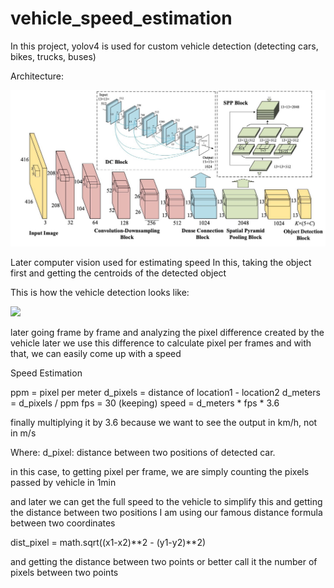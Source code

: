 # vehicle_speed_estimation

In this project, yolov4 is used for custom vehicle detection (detecting cars, bikes, trucks, buses)

Architecture:

![](support/0_YUhz-TnIT8XBaiDp.jpeg)

Later computer vision used for estimating speed
In this, taking the object first and getting the centroids of the detected object

This is how the vehicle detection looks like:

![](support/)

later going frame by frame and analyzing the pixel difference created by the vehicle
later we use this difference to calculate pixel per frames and with that, we can easily come up with a speed 


Speed Estimation


ppm = pixel per meter
d_pixels = distance of location1 - location2
d_meters = d_pixels / ppm
fps = 30 (keeping)
speed = d_meters * fps * 3.6

finally multiplying it by 3.6 because we want to see the output in km/h, not in m/s


Where: d_pixel: distance between two positions of detected car.

in this case, to getting pixel per frame, we are simply counting the pixels passed by vehicle in 1min 

and later we can get the full speed to the vehicle to simplify this and getting the distance between two positions I am using our famous distance formula between two coordinates

dist_pixel = math.sqrt((x1-x2)**2 - (y1-y2)**2)

and getting the distance between two points or better call it the number of pixels between two points 

